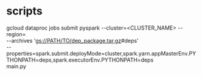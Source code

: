 # scripts

gcloud dataproc jobs submit pyspark --cluster=<CLUSTER_NAME> --region=<REGION> \
--archives '<gs://PATH/TO/dep_package.tar.gz>#deps' \
--properties=spark.submit.deployMode=cluster,spark.yarn.appMasterEnv.PYTHONPATH=deps,spark.executorEnv.PYTHONPATH=deps \
main.py
